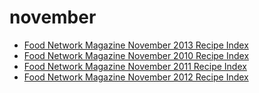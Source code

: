 # november

 * [Food Network Magazine  November 2013 Recipe Index](../index/f/food-network-magazine--november-2013-recipe-index.json)
 * [Food Network Magazine November 2010 Recipe Index](../index/f/food-network-magazine-november-2010-recipe-index.json)
 * [Food Network Magazine November 2011 Recipe Index](../index/f/food-network-magazine-november-2011-recipe-index.json)
 * [Food Network Magazine November 2012 Recipe Index](../index/f/food-network-magazine-november-2012-recipe-index.json)
